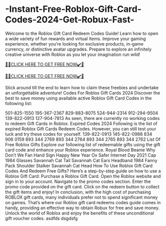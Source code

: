 # -Instant-Free-Roblox-Gift-Card-Codes-2024-Get-Robux-Fast-
Welcome to the Roblox Gift Card Redeem Codes Guide! Learn how to open a wide variety of fun rewards and virtual items. Improve your gaming experience, whether you’re looking for exclusive products, in-game currency, or distinctive avatar upgrades. Prepare to explore an infinitely creative universe with Roblox as you let your imagination run wild!

[🎁🎁CLICK HERE TO GET FREE NOW✔️🎁](https://earnsters.com/roblox-generator/)

[🎁🎁CLICK HERE TO GET FREE NOW✔️🎁](https://earnsters.com/roblox-generator/)

Stick around till the end to learn how to claim these freebies and undertake an unforgettable adventure!
Codes For Roblox Gift Cards 2024
Discover the best to save money using available active Roblox Gift Card Codes in the following list:

501-825-1550
195-367-2367
829-883-8075
524-944-2314
912-294-9504
139-822-0913
127-904-7813
As seen, there are currently no working codes to redeem Gift Cards in Roblox.
Expired Codes 2024
Following is the list of expired Roblox Gift Cards Redeem Codes. However, you can still test your luck and try these codes for yourself.
139-822-0913
145-822-0988
834 906 0159
893 344 2769
893 344 2764
893 344 2765
893 344 2762
List Of Free Roblox Gifts
Explore our following list of redeemable gifts using the gift card code and enhance your Roblox experience.
Royal Blood Beanie
Why Don’t We Fan Hand Sign
Happy New Year Ox
Safer Internet Day 2021 Cap
1984 Glasses
Savannah Cat Tail
Savannah Cat Ears Headband
1984 Fanny Pack
Shoulder Stalker
Savannah Cat Head
How To Use Roblox Gift Card Codes And Redeem Free Gifts?
Here’s a step-by-step guide on how to use a Roblox Gift Card:
Purchase a Roblox Gift Card.
Open the Roblox website and sign in to your account.
Navigate to the promo codes section.
Enter the promo code provided on the gift card.
Click on the redeem button to collect the gift items and enjoy!
In conclusion, with the high cost of purchasing ROBLOX gift cards, many individuals prefer not to spend significant money on games. That’s where our Roblox gift card redeems codes guide comes in handy, providing an effective way to obtain Robux for free and save money. Unlock the world of Roblox and enjoy the benefits of these unconditional gift voucher codes. asdfds dsgdsfg
